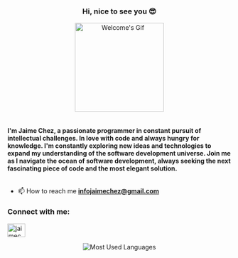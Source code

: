 <h3 align="center">Hi, nice to see you 😎</h3>
<p align="center"><img src="https://github.com/jaimechez/profileAssets/blob/main/gifs/welcome.gif" alt="Welcome's Gif" height="200"></p>
<div style="text-align: center;">
  <h4 style="display: inline-block; text-align: left;">I'm Jaime Chez, a passionate programmer in constant pursuit of intellectual challenges. In love with code and always hungry for knowledge. I'm constantly exploring new ideas and technologies to expand my understanding of the software development universe. Join me as I navigate the ocean of software development, always seeking the next fascinating piece of code and the most elegant solution.</h4>
</div>

- 📫 How to reach me **infojaimechez@gmail.com**

<h3 align="left">Connect with me:</h3>
<p align="left">
  <a href="https://www.linkedin.com/in/jaime-s%C3%A1nchez-gonz%C3%A1lez-b374a4256/" target="_blank"><img align="center" src="https://raw.githubusercontent.com/rahuldkjain/github-profile-readme-generator/master/src/images/icons/Social/linked-in-alt.svg" alt="jaimechez" height="30" width="40" /></a>


<p align="center"><img src="https://github-readme-stats.vercel.app/api/top-langs?username=jaimechez&show_icons=true&theme=dark&hide_border=true&locale=en&layout=compact" alt="Most Used Languages" /></p>



